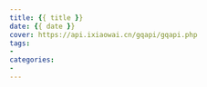 ```yaml
---
title: {{ title }}
date: {{ date }}
cover: https://api.ixiaowai.cn/gqapi/gqapi.php
tags:
- 
categories:  
-
---
```


